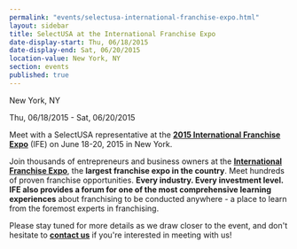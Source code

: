 ```yaml
---
permalink: "events/selectusa-international-franchise-expo.html"
layout: sidebar
title: SelectUSA at the International Franchise Expo
date-display-start: Thu, 06/18/2015
date-display-end: Sat, 06/20/2015
location-value: New York, NY
section: events
published: true
---
```

   New York, NY        

   Thu, 06/18/2015 - Sat, 06/20/2015

Meet with a SelectUSA representative at the&nbsp;**[2015 International Franchise Expo](http://www.ifeinfo.com/)**&nbsp;(IFE) on June 18-20, 2015 in New York.

Join thousands of entrepreneurs and business owners at the **[International Franchise Expo](http://www.ifeinfo.com/)**, the **largest franchise expo in the country**. Meet hundreds of proven franchise opportunities. **Every industry. Every investment level. **IFE also provides a forum for one of the most comprehensive** learning experiences** about franchising to be conducted anywhere - a place to learn from the foremost experts in franchising.

Please stay tuned for more details as we draw closer to the event, and&nbsp;don't hesitate to&nbsp;**[contact us](/contact-us)**&nbsp;if you're interested in meeting with us!
 
